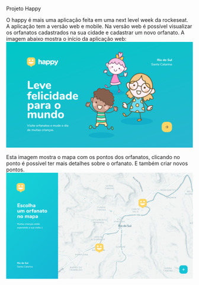 Projeto Happy

O happy é mais uma aplicação feita em uma next level week da rockeseat. A aplicação tem a versão web e mobile.
Na versão web é possível visualizar os orfanatos cadastrados na sua cidade e cadastrar um novo orfanato.
A imagem abaixo mostra o início da aplicação web:
![alt text](https://github.com/LariSantin/NLW_projeto_Happy/blob/master/web/src/images/Home.svg)

Esta imagem mostra o mapa com os pontos dos orfanatos, clicando no ponto é possível ter mais detalhes sobre o orfanato. E também criar novos pontos.
![alt text](https://github.com/LariSantin/NLW_projeto_Happy/blob/master/web/src/images/Mapa.svg)
